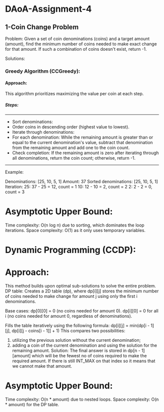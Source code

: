 # DAoA-Assignment-4
## 1-Coin Change Problem
Problem:
Given a set of coin denominations (coins) and a target amount (amount), find the minimum number of coins needed to make exact change for that amount. If such a combination of coins doesn't exist, return -1.

Solutions:

### Greedy Algorithm (CCGreedy):
#### Approach:
This algorithm prioritizes maximizing the value per coin at each step.
##### Steps:
***
* Sort denominations: 
* Order coins in descending order (highest value to lowest).
* Iterate through denominations:
* For each denomination:
  While the remaining amount is greater than or equal to the current denomination's value, subtract that denomination from the remaining amount and add one to the coin count.
* Check completion: If the remaining amount is zero after iterating through all denominations, return the coin count; otherwise, return -1.

***

Example:

Denominations: [25, 10, 5, 1]
Amount: 37
Sorted denominations: [25, 10, 5, 1]
Iteration:
25: 37 - 25 = 12, count = 1
10: 12 - 10 = 2, count = 2
2: 2 - 2 = 0, count = 3

# Asymptotic Upper Bound:
Time complexity: O(n log n) due to sorting, which dominates the loop iterations.
Space complexity: O(1) as it only uses temporary variables.


# Dynamic Programming (CCDP):

# Approach:
This method builds upon optimal sub-solutions to solve the entire problem.
DP table: Creates a 2D table (dp), where dp[i][j] stores the minimum number of coins needed to make change for amount j using only the first i denominations.

Base cases:
dp[0][0] = 0 (no coins needed for amount 0).
dp[i][0] = 0 for all i (no coins needed for amount 0, regardless of denominations).

 Fills the table iteratively using the following formula:
dp[i][j] = min(dp[i - 1][j], dp[i][j - coins[i - 1]] + 1)
This compares two possibilities:
1) utilizing the previous solution without the current denomination;
2) adding a coin of the current denomination and using the solution for the remaining amount.
Solution: The final answer is stored in dp[n - 1][amount] which will be the fewest no of coins required to make the required amount.
If there is still INT_MAX on that index so it means that we cannot make that amount.

# Asymptotic Upper Bound:
Time complexity: O(n * amount) due to nested loops.
Space complexity: O(n * amount) for the DP table.
